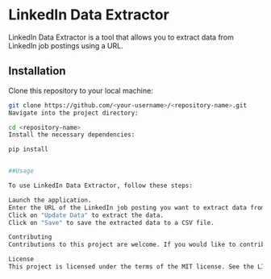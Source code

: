 # LinkedIn Data Extractor

LinkedIn Data Extractor is a tool that allows you to extract data from LinkedIn job postings using a URL.

## Installation

Clone this repository to your local machine:

```bash
git clone https://github.com/<your-username>/<repository-name>.git
Navigate into the project directory:

cd <repository-name>
Install the necessary dependencies:

pip install


##Usage

To use LinkedIn Data Extractor, follow these steps:

Launch the application.
Enter the URL of the LinkedIn job posting you want to extract data from.
Click on "Update Data" to extract the data.
Click on "Save" to save the extracted data to a CSV file.

Contributing
Contributions to this project are welcome. If you would like to contribute, please fork the repository and submit a pull request.

License
This project is licensed under the terms of the MIT license. See the LICENSE file for details.
